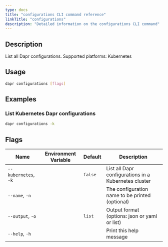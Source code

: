 ```yaml
---
type: docs
title: "configurations CLI command reference"
linkTitle: "configurations"
description: "Detailed information on the configurations CLI command"
---
```


## Description

List all Dapr configurations. Supported platforms: Kubernetes

## Usage

```bash
dapr configurations [flags]
```

## Examples

### List Kubernetes Dapr configurations
```bash
dapr configurations -k
```

## Flags

| Name | Environment Variable | Default | Description
| --- | --- | --- | --- |
| `--kubernetes`, `-k` | | `false` | List all Dapr configurations in a Kubernetes cluster 
| `--name`, `-n` | | | The configuration name to be printed (optional)
| `--output`, `-o` | | `list`| Output format (options: json or yaml or list)
| `--help`, `-h` | | | Print this help message |

